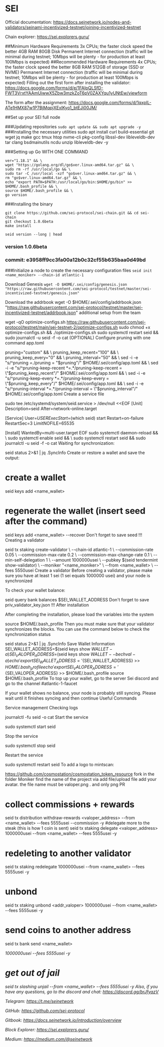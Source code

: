 # SEI
Official documentation: https://docs.seinetwork.io/nodes-and-validators/seinami-incentivized-testnet/joining-incentivized-testnet

Chain explorer: https://sei.explorers.guru/

##Minimum Hardware Requirements
3x CPUs; the faster clock speed the better
4GB RAM
80GB Disk
Permanent Internet connection (traffic will be minimal during testnet; 10Mbps will be plenty - for production at least 100Mbps is expected)
##Recommended Hardware Requirements
4x CPUs; the faster clock speed the better
8GB RAM
512GB of storage (SSD or NVME)
Permanent Internet connection (traffic will be minimal during testnet; 10Mbps will be plenty - for production at least 100Mbps is expected)
Filling out the first form after installing the validator: https://docs.google.com/forms/d/e/1FAIpQLSfD-FWT3VrxtYAAmUiwwX5Zbw3mzkZoT6pV0ZAXYqu1yUNtEw/viewform

The form after the assignment: https://docs.google.com/forms/d/1qxpIL-ATe1HMX87w1P7BjMqpjXExlKyo1_btEJi00JM/

##Set up your SEI full node

###Updating repositories
`sudo apt update && sudo apt upgrade -y`
###Installing the necessary utilities
sudo apt install curl build-essential git wget jq make gcc tmux htop nvme-cli pkg-config libssl-dev libleveldb-dev tar clang bsdmainutils ncdu unzip libleveldb-dev -y

###Setting up Go WITH ONE COMMAND
```
ver="1.18.1" && \ 
wget "https://golang.org/dl/go$ver.linux-amd64.tar.gz" && \ 
sudo rm -rf /usr/local/go && \ 
sudo tar -C /usr/local -xzf "go$ver.linux-amd64.tar.gz" && \ 
rm "go$ver.linux-amd64.tar.gz" && \ 
echo "export PATH=$PATH:/usr/local/go/bin:$HOME/go/bin" >> $HOME/.bash_profile && \ 
source $HOME/.bash_profile && \ 
go version
```
###Installing the binary
```
git clone https://github.com/sei-protocol/sei-chain.git && cd sei-chain
git checkout 1.0.6beta
make install
```
`seid version --long | head`
### version 1.0.6beta 
### commit: e3958ff9cc3fa00a12b0c32cf55b635baa0d49bd

###Initialize a node to create the necessary configuration files
`seid init <name_moniker> --chain-id atlantic-1`

Download Genesis
`wget -O $HOME/.sei/config/genesis.json "https://raw.githubusercontent.com/sei-protocol/testnet/master/sei-incentivized-testnet/genesis.json"`

Download the addrbook
wget -O $HOME/.sei/config/addrbook.json "https://raw.githubusercontent.com/sei-protocol/testnet/master/sei-incentivized-testnet/addrbook.json"
additional setup from the team

wget -qO optimize-configs.sh https://raw.githubusercontent.com/sei-protocol/testnet/main/sei-testnet-2/optimize-configs.sh
sudo chmod +x optimize-configs.sh && ./optimize-configs.sh 
sudo systemctl restart seid && sudo journalctl -u seid -f -o cat
(OPTIONAL) Configure pruning with one command app.toml

pruning="custom" && \ pruning_keep_recent="100" && \ pruning_keep_every="0" && \ pruning_interval="50" && \ sed -i -e "s/^pruning *=.*/pruning = \"$pruning\"/" $HOME/.sei/config/app.toml && \ sed -i -e "s/^pruning-keep-recent *=.*/pruning-keep-recent = \"$pruning_keep_recent\"/" $HOME/.sei/config/app.toml && \ sed -i -e "s/^pruning-keep-every *=.*/pruning-keep-every = \"$pruning_keep_every\"/" $HOME/.sei/config/app.toml && \ sed -i -e "s/^pruning-interval *=.*/pruning-interval = \"$pruning_interval\"/" $HOME/.sei/config/app.toml
Create a service file

sudo tee /etc/systemd/system/seid.service > /dev/null <<EOF 
[Unit] 
Description=seid 
After=network-online.target 

[Service] 
User=$USER 
ExecStart=$(which seid) 
start Restart=on-failure 
RestartSec=3 
LimitNOFILE=65535 

[Install] 
WantedBy=multi-user.target 
EOF
sudo systemctl daemon-reload && \ 
sudo systemctl enable seid && \ 
sudo systemctl restart seid && sudo journalctl -u seid -f -o cat
Waiting for synchronization:

seid status 2>&1 | jq .SyncInfo
Create or restore a wallet and save the output:

# create a wallet
seid keys add <name_wallet>
# regenerate the wallet (insert seed after the command)
seid keys add <name_wallet> --recover
Don't forget to save seed !!!
Creating a validator

seid tx staking create-validator \ 
--chain-id atlantic-1 \ 
--commission-rate 0.05 \ 
--commission-max-rate 0.2 \ 
--commission-max-change-rate 0.1 \ 
--min-self-delegation 1 \ 
--amount 1000000usei \ 
--pubkey $(seid tendermint show-validator) \ 
--moniker "<name_moniker>" \ 
--from <name_wallet> \ --fees 5550usei
Create a validator
Before creating a validator, please make sure you have at least 1 sei (1 sei equals 1000000 usei) and your node is synchronized

To check your wallet balance:

seid query bank balances $SEI_WALLET_ADDRESS
Don't forget to save priv_validator_key.json !!!
After installation

After completing the installation, please load the variables into the system

source $HOME/.bash_profile
Then you must make sure that your validator synchronizes the blocks. You can use the command below to check the synchronization status


seid status 2>&1 | jq .SyncInfo
Save Wallet Information
SEI_WALLET_ADDRESS=$(seid keys show $WALLET -a)
SEI_VALOPER_ADDRESS=$(seid keys show $WALLET --bech val -a)
echo 'export SEI_WALLET_ADDRESS='${SEI_WALLET_ADDRESS} >> $HOME/.bash_profile
echo 'export SEI_VALOPER_ADDRESS='${SEI_VALOPER_ADDRESS} >> $HOME/.bash_profile
source $HOME/.bash_profile
To top up your wallet, go to the server Sei discord and go to the channel #atlantic-1-faucet

If your wallet shows no balance, your node is probably still syncing. Please wait until it finishes syncing and then continue
Useful Commands

Service management
Checking logs

journalctl -fu seid -o cat
Start the service

sudo systemctl start seid

Stop the service

sudo systemctl stop seid

Restart the service

sudo systemctl restart seid
To add a logo to mintscan:

https://github.com/cosmostation/cosmostation_token_resource fork
in the folder Moniker find the name of the project
via add file/upload file add your avatar. the file name must be valoper.png . and only png
PR
# collect commissions + rewards
seid tx distribution withdraw-rewards <valoper_address> --from <name_wallet> --fees 5555usei --commission -y
#delegate more to the steak (this is how 1 coin is sent)
seid tx staking delegate <valoper_address> 1000000usei --from <name_wallet> --fees 5555usei -y
# redeleting to another validator
seid tx staking redelegate <src-validator-addr> <dst-validator-addr> 1000000usei --from <name_wallet> --fees 5555usei -y
# unbond 
seid tx staking unbond <addr_valoper> 1000000usei --from <name_wallet> --fees 5555usei -y
# send coins to another address
seid tx bank send <name_wallet> <address> 1000000usei --fees 5555usei -y
# get out of jail
seid tx slashing unjail --from <name_wallet> --fees 5555usei -y
Also, if you have any questions, go to the discord and chat: https://discord.gg/brJfyazV

Telegram: https://t.me/seinetwork

GitHub: https://github.com/sei-protocol 

Gitbook: https://docs.seinetwork.io/introduction/overview 

Block Explorer: https://sei.explorers.guru/ 

Medium: https://medium.com/@seinetwork
